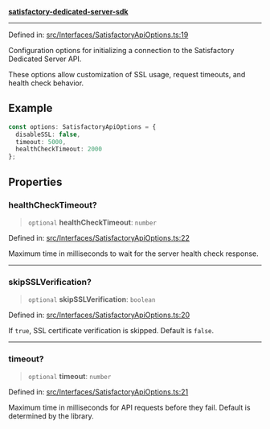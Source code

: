 [**satisfactory-dedicated-server-sdk**](../README.md)

***

Defined in: [src/Interfaces/SatisfactoryApiOptions.ts:19](https://github.com/Programmer-Timmy/satisfactory-dedicated-server-sdk/blob/main/src/Interfaces/SatisfactoryApiOptions.ts#L19)

Configuration options for initializing a connection to the Satisfactory Dedicated Server API.

These options allow customization of SSL usage, request timeouts, and health check behavior.

## Example

```ts
const options: SatisfactoryApiOptions = {
  disableSSL: false,
  timeout: 5000,
  healthCheckTimeout: 2000
};
```

## Properties

### healthCheckTimeout?

> `optional` **healthCheckTimeout**: `number`

Defined in: [src/Interfaces/SatisfactoryApiOptions.ts:22](https://github.com/Programmer-Timmy/satisfactory-dedicated-server-sdk/blob/main/src/Interfaces/SatisfactoryApiOptions.ts#L22)

Maximum time in milliseconds to wait for the server health check response.

***

### skipSSLVerification?

> `optional` **skipSSLVerification**: `boolean`

Defined in: [src/Interfaces/SatisfactoryApiOptions.ts:20](https://github.com/Programmer-Timmy/satisfactory-dedicated-server-sdk/blob/main/src/Interfaces/SatisfactoryApiOptions.ts#L20)

If `true`, SSL certificate verification is skipped. Default is `false`.

***

### timeout?

> `optional` **timeout**: `number`

Defined in: [src/Interfaces/SatisfactoryApiOptions.ts:21](https://github.com/Programmer-Timmy/satisfactory-dedicated-server-sdk/blob/main/src/Interfaces/SatisfactoryApiOptions.ts#L21)

Maximum time in milliseconds for API requests before they fail. Default is determined by the library.
